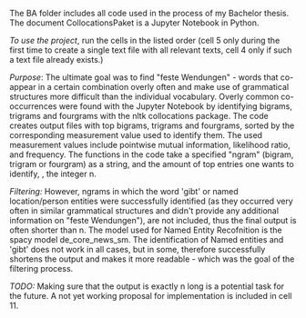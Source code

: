 </p> The BA folder includes all code used in the process of my Bachelor thesis. 
The document CollocationsPaket is a Jupyter Notebook in Python. </p> 
<i> To use the project</i>, run the cells in the listed order (cell 5 only during the first time to create a single text file with all relevant texts, 
cell 4 only if such a text file already exists.) </p>
</p> <i>Purpose</i>: The ultimate goal was to find "feste Wendungen" - words that co-appear in a certain combination overly often and 
make use of grammatical structures more difficult than the individual vocabulary.
Overly common co-occurrences were found with the Jupyter Notebook by identifying bigrams, trigrams and fourgrams with the nltk collocations package. 
The code creates output files with top bigrams, trigrams and fourgrams, sorted by the corresponding measurement value used to identify them. 
The used measurement values include pointwise mutual information, likelihood ratio, and frequency. 
The functions in the code take a specified "ngram" (bigram, trigram or fourgram) as a string, and the amount of top entries one wants to identify, , the integer n. </p>
</p> <i>Filtering:</i> However, ngrams in which the word 'gibt' or named location/person entities were successfully identified 
(as they occurred very often in similar grammatical structures and didn't provide any additional information on "feste Wendungen"), 
are not included, thus the final output is often shorter than n.
The model used for Named Entity Recofnition is the spacy model de_core_news_sm. 
The identification of Named entities and 'gibt' does not work in all cases, but in some, therefore successfully shortens the output and makes it more readable - 
which was the goal of the filtering process. </p>
</p> <i>TODO:</i> Making sure that the output is exactly n long is a potential task for the future. A not yet working proposal for implementation is included in cell 11. 
